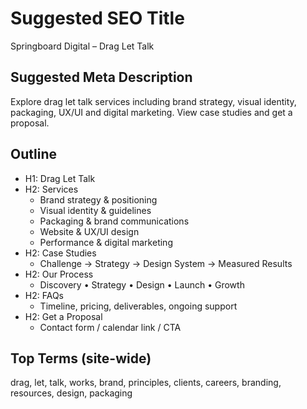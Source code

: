 # Suggested SEO Title
Springboard Digital – Drag Let Talk

## Suggested Meta Description
Explore drag let talk services including brand strategy, visual identity, packaging, UX/UI and digital marketing. View case studies and get a proposal.

## Outline
- H1: Drag Let Talk
- H2: Services
  - Brand strategy & positioning
  - Visual identity & guidelines
  - Packaging & brand communications
  - Website & UX/UI design
  - Performance & digital marketing
- H2: Case Studies
  - Challenge → Strategy → Design System → Measured Results
- H2: Our Process
  - Discovery • Strategy • Design • Launch • Growth
- H2: FAQs
  - Timeline, pricing, deliverables, ongoing support
- H2: Get a Proposal
  - Contact form / calendar link / CTA

## Top Terms (site-wide)
drag, let, talk, works, brand, principles, clients, careers, branding, resources, design, packaging
